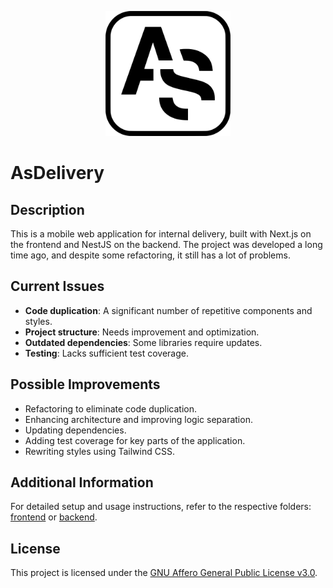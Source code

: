 <p align="center">
    <a href="https://github.com/YAI-team/AsDelivery/" target="blank">
      <img src="./frontend/public/images/pwa/favicon.svg" width="200" alt="Project Logo" />
    </a>
</p>


# AsDelivery

## Description

This is a mobile web application for internal delivery, built with Next.js on the frontend and NestJS on the backend. The project was developed a long time ago, and despite some refactoring, it still has a lot of problems.

## Current Issues

- **Code duplication**: A significant number of repetitive components and styles.
- **Project structure**: Needs improvement and optimization.
- **Outdated dependencies**: Some libraries require updates.
- **Testing**: Lacks sufficient test coverage.

## Possible Improvements

- Refactoring to eliminate code duplication.
- Enhancing architecture and improving logic separation.
- Updating dependencies.
- Adding test coverage for key parts of the application.
- Rewriting styles using Tailwind CSS.

## Additional Information

For detailed setup and usage instructions, refer to the respective folders: [frontend](/frontend) or [backend](/backend).

## License

This project is licensed under the [GNU Affero General Public License v3.0](./LICENSE).
